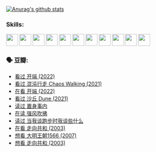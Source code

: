 
[![Anurag's github stats](https://github-readme-stats.vercel.app/api?username=w940853815)](https://github.com/anuraghazra/github-readme-stats)

### Skills:

<code><img height="32" src="https://cdn.jsdelivr.net/npm/simple-icons@v5/icons/python.svg"></code>
<code><img height="32" src="https://cdn.jsdelivr.net/npm/simple-icons@v5/icons/javascript.svg"></code>
<code><img height="32" src="https://cdn.jsdelivr.net/npm/simple-icons@v5/icons/django.svg"></code>
<code><img height="32" src="https://cdn.jsdelivr.net/npm/simple-icons@v5/icons/flask.svg"></code>
<code><img height="32" src="https://cdn.jsdelivr.net/npm/simple-icons@v5/icons/vuetify.svg"></code>
<code><img height="32" src="https://cdn.jsdelivr.net/npm/simple-icons@v5/icons/git.svg"></code>
<code><img height="32" src="https://cdn.jsdelivr.net/npm/simple-icons@v5/icons/docker.svg"></code>
<code><img height="32" src="https://cdn.jsdelivr.net/npm/simple-icons@v5/icons/postgresql.svg"></code>
<code><img height="32" src="https://cdn.jsdelivr.net/npm/simple-icons@v5/icons/elasticsearch.svg"></code>
<code><img height="32" src="https://cdn.jsdelivr.net/npm/simple-icons@v5/icons/macos.svg"></code>
<code><img height="32" src="https://cdn.jsdelivr.net/npm/simple-icons@v5/icons/linux.svg"></code>

### 🗣 豆瓣:

<!-- DOUBAN-ACTIVITIES:START -->
- [看过 开端‎ (2022)](https://www.douban.com/people/136069238/status/3737530861/?_i=43451262)
- [看过 混沌行走 Chaos Walking‎ (2021)](https://www.douban.com/people/136069238/status/3734828206/?_i=43451262)
- [在看 开端‎ (2022)](https://www.douban.com/people/136069238/status/3733533297/?_i=43451262)
- [看过 沙丘 Dune‎ (2021)](https://www.douban.com/people/136069238/status/3726869471/?_i=43451262)
- [读过 置身事内](https://www.douban.com/people/136069238/status/3726223867/?_i=43451262)
- [在读 强风吹拂](https://www.douban.com/people/136069238/status/3725395475/?_i=43451262)
- [读过 当我谈跑步时我谈些什么](https://www.douban.com/people/136069238/status/3715422296/?_i=43451262)
- [在看 走向共和‎ (2003)](https://www.douban.com/people/136069238/status/3711470443/?_i=43451262)
- [想看 大明王朝1566‎ (2007)](https://www.douban.com/people/136069238/status/3710980213/?_i=43451262)
- [想看 走向共和‎ (2003)](https://www.douban.com/people/136069238/status/3710980002/?_i=43451262)
<!-- DOUBAN-ACTIVITIES:END -->
<!--
**w940853815/w940853815** is a ✨ _special_ ✨ repository because its `README.md` (this file) appears on your GitHub profile.

Here are some ideas to get you started:

- 🔭 I’m currently working on ...
- 🌱 I’m currently learning ...
- 👯 I’m looking to collaborate on ...
- 🤔 I’m looking for help with ...
- 💬 Ask me about ...
- 📫 How to reach me: ...
- 😄 Pronouns: ...
- ⚡ Fun fact: ...
-->
